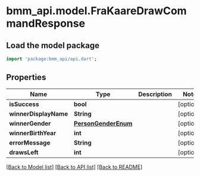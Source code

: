# bmm_api.model.FraKaareDrawCommandResponse

## Load the model package
```dart
import 'package:bmm_api/api.dart';
```

## Properties
Name | Type | Description | Notes
------------ | ------------- | ------------- | -------------
**isSuccess** | **bool** |  | [optional] 
**winnerDisplayName** | **String** |  | [optional] 
**winnerGender** | [**PersonGenderEnum**](PersonGenderEnum.md) |  | [optional] 
**winnerBirthYear** | **int** |  | [optional] 
**errorMessage** | **String** |  | [optional] 
**drawsLeft** | **int** |  | [optional] 

[[Back to Model list]](../README.md#documentation-for-models) [[Back to API list]](../README.md#documentation-for-api-endpoints) [[Back to README]](../README.md)


